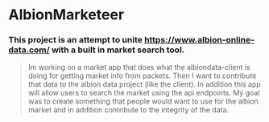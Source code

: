 # AlbionMarketeer

### This project is an attempt to unite https://www.albion-online-data.com/ with a built in market search tool.

> Im working on a market app that does what the albiondata-client is doing for getting market info from packets. Then I want to contribute that data to the albion data project (like the client). In addition this app will allow users to search the market using the api endpoints. My goal was to create something that people would want to use for the albion market and in addition contribute to the integrity of the data.
